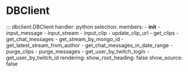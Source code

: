 # DBClient

::: dbclient.DBClient
    handler: python
    selection: 
        members:
            - __init__
            - input_message
            - input_stream
            - input_clip
            - update_clip_url
            - get_clips
            - get_chat_messages
            - get_stream_by_mongo_id
            - get_latest_stream_from_author
            - get_chat_messages_in_date_range
            - purge_clips
            - purge_messages
            - get_user_by_twitch_login
            - get_user_by_twitch_id
    rendering: 
        show_root_heading: false
        show_source: false